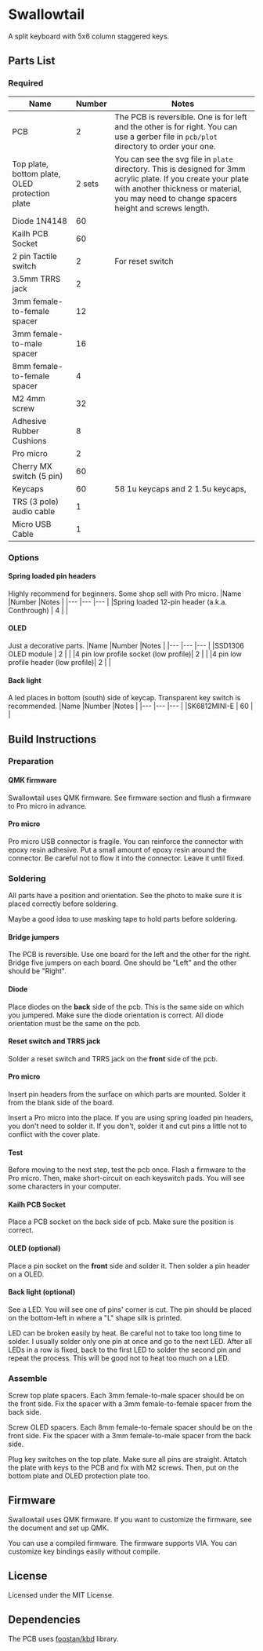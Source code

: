 # Swallowtail
A split keyboard with 5x6 column staggered keys.

## Parts List
### Required

|Name |Number |Notes |
|--- |--- |--- |
|PCB | 2 | The PCB is reversible. One is for left and the other is for right. You can use a gerber file in `pcb/plot` directory to order your one. |
|Top plate, bottom plate, OLED protection plate | 2 sets | You can see the svg file in `plate` directory. This is designed for 3mm acrylic plate. If you create your plate with another thickness or material, you may need to change spacers height and screws length. |
|Diode 1N4148 | 60 | |
|Kailh PCB Socket | 60 | |
|2 pin Tactile switch | 2 | For reset switch |
|3.5mm TRRS jack | 2 | |
|3mm female-to-female spacer | 12 | |
|3mm female-to-male spacer | 16 | |
|8mm female-to-female spacer | 4 | |
|M2 4mm screw | 32 | |
|Adhesive Rubber Cushions | 8 | |
|Pro micro | 2 | |
|Cherry MX switch (5 pin) | 60 | |
|Keycaps | 60 | 58 1u keycaps and 2 1.5u keycaps,|
|TRS (3 pole) audio cable | 1 | |
|Micro USB Cable | 1 | |

### Options
#### Spring loaded pin headers
Highly recommend for beginners. Some shop sell with Pro micro.
|Name |Number |Notes |
|--- |--- |--- |
|Spring loaded 12-pin header (a.k.a. Conthrough) | 4 | |

#### OLED
Just a decorative parts.
|Name |Number |Notes |
|--- |--- |--- |
|SSD1306 OLED module | 2 | |
|4 pin low profile socket (low profile)| 2 | |
|4 pin low profile header (low profile)| 2 | |

#### Back light
A led places in bottom (south) side of keycap. Transparent key switch is recommended.
|Name |Number |Notes |
|--- |--- |--- |
|SK6812MINI-E | 60 | |

## Build Instructions

### Preparation
#### QMK firmware
Swallowtail uses QMK firmware. See firmware section and flush a firmware to Pro micro in advance.

#### Pro micro
Pro micro USB connector is fragile. You can reinforce the connector with epoxy resin adhesive. Put a small amount of epoxy resin around the connector. Be careful not to flow it into the connector. Leave it until fixed.

### Soldering
All parts have a position and orientation. See the photo to make sure it is placed correctly before soldering.

Maybe a good idea to use masking tape to hold parts before soldering.

#### Bridge jumpers
The PCB is reversible. Use one board for the left and the other for the right.
Bridge five jumpers on each board. One should be "Left" and the other should be "Right".

#### Diode
Place diodes on the **back** side of the pcb. This is the same side on which you jumpered. Make sure the diode orientation is correct. All diode orientation must be the same on the pcb.

#### Reset switch and TRRS jack
Solder a reset switch and TRRS jack on the **front** side of the pcb.

#### Pro micro
Insert pin headers from the surface on which parts are mounted. Solder it from the blank side of the board.

Insert a Pro micro into the place. If you are using spring loaded pin headers, you don't need to solder it. If you don't, solder it and cut pins a little not to conflict with the cover plate.

#### Test
Before moving to the next step, test the pcb once. Flash a firmware to the Pro micro. Then, make short-circuit on each keyswitch pads. You will see some characters in your computer.

#### Kailh PCB Socket
Place a PCB socket on the back side of pcb. Make sure the position is correct.

#### OLED (optional)
Place a pin socket on the **front** side and solder it. Then solder a pin header on a OLED.

#### Back light (optional)
See a LED. You will see one of pins' corner is cut. The pin should be placed on the bottom-left in where a "L" shape silk is printed.

LED can be broken easily by heat. Be careful not to take too long time to solder. I usually solder only one pin at once and go to the next LED. After all LEDs in a row is fixed, back to the first LED to solder the second pin and repeat the process. This will be good not to heat too much on a LED.

### Assemble
Screw top plate spacers. Each 3mm female-to-male spacer should be on the front side. Fix the spacer with a 3mm female-to-female spacer from the back side.

Screw OLED spacers. Each 8mm female-to-female spacer should be on the front side. Fix the spacer with a 3mm female-to-male spacer from the back side.

Plug key switches on the top plate. Make sure all pins are straight. Attatch the plate with keys to the PCB and fix with M2 screws. Then, put on the bottom plate and OLED protection plate too.

## Firmware
Swallowtail uses QMK firmware. If you want to customize the firmware, see the document and set up QMK.

You can use a compiled firmware. The firmware supports VIA. You can customize key bindings easily without compile.

## License
Licensed under the MIT License.

## Dependencies
The PCB uses [foostan/kbd](https://github.com/foostan/kbd) library.
